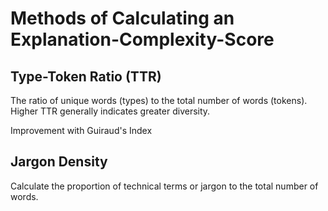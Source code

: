 # Methods of Calculating an Explanation-Complexity-Score

## Type-Token Ratio (TTR)

The ratio of unique words (types) to the total number of words (tokens). Higher TTR generally indicates greater diversity.

Improvement with Guiraud's Index

## Jargon Density

Calculate the proportion of technical terms or jargon to the total number of words.
